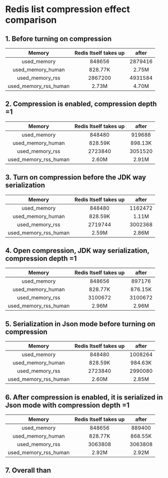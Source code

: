 # Redis list compression effect comparison

## 1. Before turning on compression

|     Memory     | Redis Itself takes up | after |
| :------------: | :-------------: | :-------------: |
| used_memory | 848656 | 2879416 |
| used_memory_human | 828.77K | 2.75M |
| used_memory_rss | 2867200 | 4931584 |
| used_memory_rss_human | 2.73M | 4.70M |


## 2. Compression is enabled, compression depth =1

|     Memory     | Redis Itself takes up | after |
| :------------: | :-------------: | :-------------: |
| used_memory | 848480 | 919688 |
| used_memory_human | 828.59K | 898.13K |
| used_memory_rss | 2723840 | 3051520 |
| used_memory_rss_human | 2.60M | 2.91M |


## 3. Turn on compression before the JDK way serialization

|     Memory     | Redis Itself takes up | after |
| :------------: | :-------------: | :-------------: |
| used_memory | 848480 | 1162472 |
| used_memory_human | 828.59K | 1.11M |
| used_memory_rss | 2719744 | 3002368 |
| used_memory_rss_human | 2.59M | 2.86M |

## 4. Open compression, JDK way serialization, compression depth =1

|     Memory     | Redis Itself takes up | after |
| :------------: | :-------------: | :-------------: |
| used_memory | 848656 | 897176 |
| used_memory_human | 828.77K | 876.15K |
| used_memory_rss | 3100672 | 3100672 |
| used_memory_rss_human | 2.96M | 2.96M |

## 5. Serialization in Json mode before turning on compression

|     Memory     | Redis Itself takes up | after |
| :------------: | :-------------: | :-------------: |
| used_memory | 848480 | 1008264 |
| used_memory_human | 828.59K | 984.63K |
| used_memory_rss | 2723840 | 2990080 |
| used_memory_rss_human | 2.60M | 2.85M |

## 6. After compression is enabled, it is serialized in Json mode with compression depth =1

|     Memory     | Redis Itself takes up | after |
| :------------: | :-------------: | :-------------: |
| used_memory | 848656 | 889400 |
| used_memory_human | 828.77K | 868.55K |
| used_memory_rss | 3063808 | 3063808 |
| used_memory_rss_human | 2.92M | 2.92M |

## 7. Overall than